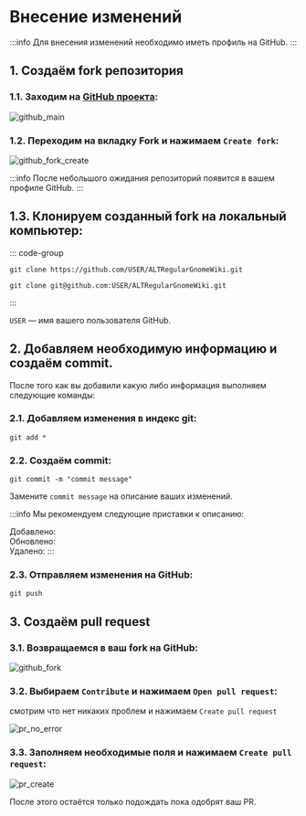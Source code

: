# Внесение изменений

:::info
Для внесения изменений необходимо иметь профиль на GitHub.
:::

## 1. Создаём fork репозитория

### 1.1. Заходим на [GitHub проекта](https://github.com/OlegShchavelev/ALTRegularGnomeWiki):

![github_main](/alteration/github_main.png)

### 1.2. Переходим на вкладку Fork и нажимаем `Create fork`:

![github_fork_create](/alteration/github_fork_create.png)

:::info
После небольшого ожидания репозиторий появится в вашем профиле GitHub.
:::

## 1.3. Клонируем созданный fork на локальный компьютер:

::: code-group

```shell[https]
git clone https://github.com/USER/ALTRegularGnomeWiki.git
```
```shell[ssh]
git clone git@github.com:USER/ALTRegularGnomeWiki.git
```
:::

`USER` — имя вашего пользователя GitHub.

## 2. Добавляем необходимую информацию и создаём commit.

После того как вы добавили какую либо информация выполняем следующие команды:

### 2.1. Добавляем изменения в индекс git:

```shell
git add *
```

### 2.2. Создаём commit:

```shell
git commit -m "commit message"
```

Замените `commit message` на описание ваших изменений.

:::info
Мы рекомендуем следующие приставки к описанию:

Добавлено: \
Обновлено: \
Удалено:
:::

### 2.3. Отправляем изменения на GitHub:

```shell
git push
```

## 3. Создаём pull request

### 3.1. Возвращаемся в ваш fork на GitHub:

![github_fork](/alteration/github_fork.png)

### 3.2. Выбираем `Contribute` и нажимаем `Open pull request`:

смотрим что нет никаких проблем и нажимаем `Create pull request`

![pr_no_error](/alteration/pr_no_error.png)

### 3.3. Заполняем необходимые поля и нажимаем `Create pull request`:

![pr_create](/alteration/pr_create.png)

После этого остаётся только подождать пока одобрят ваш PR.